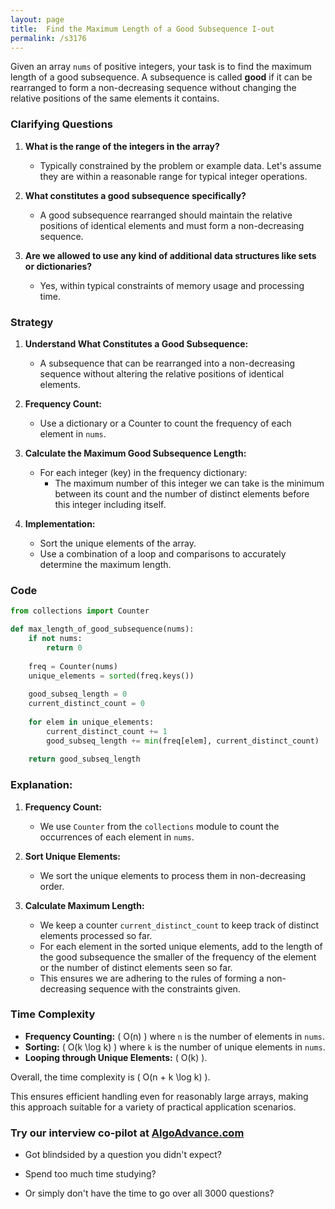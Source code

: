 ```yaml
---
layout: page
title:  Find the Maximum Length of a Good Subsequence I-out
permalink: /s3176
---
```


Given an array `nums` of positive integers, your task is to find the maximum length of a good subsequence. A subsequence is called **good** if it can be rearranged to form a non-decreasing sequence without changing the relative positions of the same elements it contains.

### Clarifying Questions

1. **What is the range of the integers in the array?**
    - Typically constrained by the problem or example data. Let's assume they are within a reasonable range for typical integer operations.

2. **What constitutes a good subsequence specifically?**
    - A good subsequence rearranged should maintain the relative positions of identical elements and must form a non-decreasing sequence.
    
3. **Are we allowed to use any kind of additional data structures like sets or dictionaries?**
    - Yes, within typical constraints of memory usage and processing time.

### Strategy

1. **Understand What Constitutes a Good Subsequence:**
    - A subsequence that can be rearranged into a non-decreasing sequence without altering the relative positions of identical elements.

2. **Frequency Count:**
    - Use a dictionary or a Counter to count the frequency of each element in `nums`.

3. **Calculate the Maximum Good Subsequence Length:**
    - For each integer (key) in the frequency dictionary:
        - The maximum number of this integer we can take is the minimum between its count and the number of distinct elements before this integer including itself.
   
4. **Implementation:**
    - Sort the unique elements of the array.
    - Use a combination of a loop and comparisons to accurately determine the maximum length.

### Code

```python
from collections import Counter

def max_length_of_good_subsequence(nums):
    if not nums:
        return 0
    
    freq = Counter(nums)
    unique_elements = sorted(freq.keys())
    
    good_subseq_length = 0
    current_distinct_count = 0
    
    for elem in unique_elements:
        current_distinct_count += 1
        good_subseq_length += min(freq[elem], current_distinct_count)
    
    return good_subseq_length
```

### Explanation:

1. **Frequency Count:**
   - We use `Counter` from the `collections` module to count the occurrences of each element in `nums`.
   
2. **Sort Unique Elements:**
   - We sort the unique elements to process them in non-decreasing order.
   
3. **Calculate Maximum Length:**
   - We keep a counter `current_distinct_count` to keep track of distinct elements processed so far.
   - For each element in the sorted unique elements, add to the length of the good subsequence the smaller of the frequency of the element or the number of distinct elements seen so far.
   - This ensures we are adhering to the rules of forming a non-decreasing sequence with the constraints given.

### Time Complexity

- **Frequency Counting:** \( O(n) \) where `n` is the number of elements in `nums`.
- **Sorting:** \( O(k \log k) \) where `k` is the number of unique elements in `nums`.
- **Looping through Unique Elements:** \( O(k) \).

Overall, the time complexity is \( O(n + k \log k) \).

This ensures efficient handling even for reasonably large arrays, making this approach suitable for a variety of practical application scenarios.


### Try our interview co-pilot at [AlgoAdvance.com](https://algoAdvance.com)

- Got blindsided by a question you didn't expect?

- Spend too much time studying?

- Or simply don't have the time to go over all 3000 questions?

